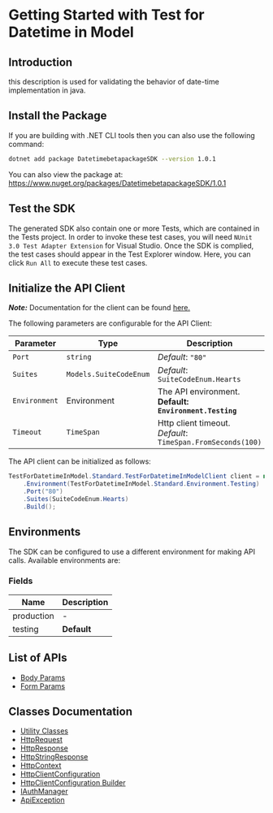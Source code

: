 
# Getting Started with Test for Datetime in Model

## Introduction

this description is used for validating the behavior of date-time implementation in java.

## Install the Package

If you are building with .NET CLI tools then you can also use the following command:

```bash
dotnet add package DatetimebetapackageSDK --version 1.0.1
```

You can also view the package at:
https://www.nuget.org/packages/DatetimebetapackageSDK/1.0.1

## Test the SDK

The generated SDK also contain one or more Tests, which are contained in the Tests project. In order to invoke these test cases, you will need `NUnit 3.0 Test Adapter Extension` for Visual Studio. Once the SDK is complied, the test cases should appear in the Test Explorer window. Here, you can click `Run All` to execute these test cases.

## Initialize the API Client

**_Note:_** Documentation for the client can be found [here.](https://www.github.com/hamzashoukat94/bug-free-packages/tree/1.0.1/doc/client.md)

The following parameters are configurable for the API Client:

| Parameter | Type | Description |
|  --- | --- | --- |
| `Port` | `string` | *Default*: `"80"` |
| `Suites` | `Models.SuiteCodeEnum` | *Default*: `SuiteCodeEnum.Hearts` |
| `Environment` | Environment | The API environment. <br> **Default: `Environment.Testing`** |
| `Timeout` | `TimeSpan` | Http client timeout.<br>*Default*: `TimeSpan.FromSeconds(100)` |

The API client can be initialized as follows:

```csharp
TestForDatetimeInModel.Standard.TestForDatetimeInModelClient client = new TestForDatetimeInModel.Standard.TestForDatetimeInModelClient.Builder()
    .Environment(TestForDatetimeInModel.Standard.Environment.Testing)
    .Port("80")
    .Suites(SuiteCodeEnum.Hearts)
    .Build();
```

## Environments

The SDK can be configured to use a different environment for making API calls. Available environments are:

### Fields

| Name | Description |
|  --- | --- |
| production | - |
| testing | **Default** |

## List of APIs

* [Body Params](https://www.github.com/hamzashoukat94/bug-free-packages/tree/1.0.1/doc/controllers/body-params.md)
* [Form Params](https://www.github.com/hamzashoukat94/bug-free-packages/tree/1.0.1/doc/controllers/form-params.md)

## Classes Documentation

* [Utility Classes](https://www.github.com/hamzashoukat94/bug-free-packages/tree/1.0.1/doc/utility-classes.md)
* [HttpRequest](https://www.github.com/hamzashoukat94/bug-free-packages/tree/1.0.1/doc/http-request.md)
* [HttpResponse](https://www.github.com/hamzashoukat94/bug-free-packages/tree/1.0.1/doc/http-response.md)
* [HttpStringResponse](https://www.github.com/hamzashoukat94/bug-free-packages/tree/1.0.1/doc/http-string-response.md)
* [HttpContext](https://www.github.com/hamzashoukat94/bug-free-packages/tree/1.0.1/doc/http-context.md)
* [HttpClientConfiguration](https://www.github.com/hamzashoukat94/bug-free-packages/tree/1.0.1/doc/http-client-configuration.md)
* [HttpClientConfiguration Builder](https://www.github.com/hamzashoukat94/bug-free-packages/tree/1.0.1/doc/http-client-configuration-builder.md)
* [IAuthManager](https://www.github.com/hamzashoukat94/bug-free-packages/tree/1.0.1/doc/i-auth-manager.md)
* [ApiException](https://www.github.com/hamzashoukat94/bug-free-packages/tree/1.0.1/doc/api-exception.md)

